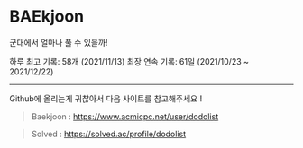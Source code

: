 # BAEkjoon
군대에서 얼마나 풀 수 있을까!

하루 최고 기록: 58개 (2021/11/13)
최장 연속 기록: 61일 (2021/10/23 ~ 2021/12/22)

--------

Github에 올리는게 귀찮아서 다음 사이트를 참고해주세요 !

> Baekjoon : https://www.acmicpc.net/user/dodolist

> Solved : https://solved.ac/profile/dodolist
